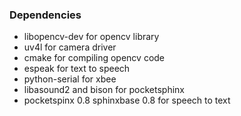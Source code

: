 ### Dependencies  
- libopencv-dev for opencv library
- uv4l for camera driver
- cmake for compiling opencv code
- espeak for text to speech
- python-serial for xbee
- libasound2 and bison for pocketsphinx
- pocketspinx 0.8 sphinxbase 0.8 for speech to text
